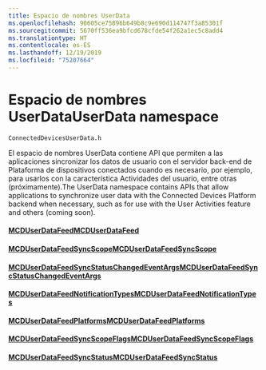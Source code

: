 ```yaml
---
title: Espacio de nombres UserData
ms.openlocfilehash: 90605ce75896b649b8c9e690d114747f3a85301f
ms.sourcegitcommit: 5670ff536ea9bfcd678cfde54f262a1ec5c8add4
ms.translationtype: HT
ms.contentlocale: es-ES
ms.lasthandoff: 12/19/2019
ms.locfileid: "75207664"
---
```

# <a name="userdata-namespace"></a><span data-ttu-id="8389b-102">Espacio de nombres UserData</span><span class="sxs-lookup"><span data-stu-id="8389b-102">UserData namespace</span></span>

```
ConnectedDevicesUserData.h
```

<span data-ttu-id="8389b-103">El espacio de nombres UserData contiene API que permiten a las aplicaciones sincronizar los datos de usuario con el servidor back-end de Plataforma de dispositivos conectados cuando es necesario, por ejemplo, para usarlos con la característica Actividades del usuario, entre otras (próximamente).</span><span class="sxs-lookup"><span data-stu-id="8389b-103">The UserData namespace contains APIs that allow applications to synchronize user data with the Connected Devices Platform backend when necessary, such as for use with the User Activities feature and others (coming soon).</span></span>

#### <a name="mcduserdatafeedmcduserdatafeedmd"></a>[<span data-ttu-id="8389b-104">MCDUserDataFeed</span><span class="sxs-lookup"><span data-stu-id="8389b-104">MCDUserDataFeed</span></span>](MCDUserDataFeed.md)
#### <a name="mcduserdatafeedsyncscopemcduserdatafeedsyncscopemd"></a>[<span data-ttu-id="8389b-105">MCDUserDataFeedSyncScope</span><span class="sxs-lookup"><span data-stu-id="8389b-105">MCDUserDataFeedSyncScope</span></span>](MCDUserDataFeedSyncScope.md)
#### <a name="mcduserdatafeedsyncstatuschangedeventargsmcduserdatafeedsyncstatuschangedeventargsmd"></a>[<span data-ttu-id="8389b-106">MCDUserDataFeedSyncStatusChangedEventArgs</span><span class="sxs-lookup"><span data-stu-id="8389b-106">MCDUserDataFeedSyncStatusChangedEventArgs</span></span>](MCDUserDataFeedSyncStatusChangedEventArgs.md)
#### <a name="mcduserdatafeednotificationtypesmcduserdatafeednotificationtypesmd"></a>[<span data-ttu-id="8389b-107">MCDUserDataFeedNotificationTypes</span><span class="sxs-lookup"><span data-stu-id="8389b-107">MCDUserDataFeedNotificationTypes</span></span>](MCDUserDataFeedNotificationTypes.md)
#### <a name="mcduserdatafeedplatformsmcduserdatafeedplatformsmd"></a>[<span data-ttu-id="8389b-108">MCDUserDataFeedPlatforms</span><span class="sxs-lookup"><span data-stu-id="8389b-108">MCDUserDataFeedPlatforms</span></span>](MCDUserDataFeedPlatforms.md)
#### <a name="mcduserdatafeedsyncscopeflagsmcduserdatafeedsyncscopeflagsmd"></a>[<span data-ttu-id="8389b-109">MCDUserDataFeedSyncScopeFlags</span><span class="sxs-lookup"><span data-stu-id="8389b-109">MCDUserDataFeedSyncScopeFlags</span></span>](MCDUserDataFeedSyncScopeFlags.md)
#### <a name="mcduserdatafeedsyncstatusmcduserdatafeedsyncstatusmd"></a>[<span data-ttu-id="8389b-110">MCDUserDataFeedSyncStatus</span><span class="sxs-lookup"><span data-stu-id="8389b-110">MCDUserDataFeedSyncStatus</span></span>](MCDUserDataFeedSyncStatus.md)
